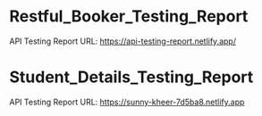 # Restful_Booker_Testing_Report
API Testing Report URL: https://api-testing-report.netlify.app/
# Student_Details_Testing_Report
API Testing Report URL: https://sunny-kheer-7d5ba8.netlify.app
